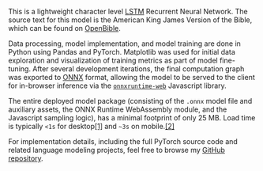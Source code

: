 This is a lightweight character level [LSTM](https://en.wikipedia.org/wiki/Long_short-term_memory) Recurrent Neural Network. The source text for this model is the American King James Version of the Bible, which can be found on [OpenBible](https://openbible.com/textfiles/akjv.txt).

Data processing, model implementation, and model training are done in Python using Pandas and PyTorch. Matplotlib was used for initial data exploration and visualization of training metrics as part of model fine-tuning. After several development iterations, the final computation graph was exported to [ONNX](https://docs.pytorch.org/docs/stable/onnx.html) format, allowing the model to be served to the client for in-browser inference via the [`onnxruntime-web`](https://onnxruntime.ai/docs/) Javascript library.

The entire deployed model package (consisting of the `.onnx` model file and auxiliary assets, the ONNX Runtime WebAssembly module, and the Javascript sampling logic), has a minimal footprint of only 25 MB. Load time is typically `<1s` for desktop<a href="/bible-rnn/desktop_performance.html" class="cite">[1]</a> and `~3s` on mobile.<a href="/bible-rnn/mobile_performance.html" class="cite">[2]</a>

For implementation details, including the full PyTorch source code and related language modeling projects, feel free to browse my [GitHub repository](https://github.com/ruitaiS/language_models/tree/master/rnn).